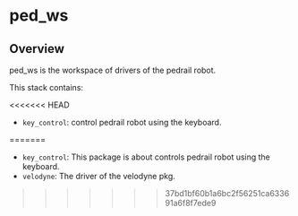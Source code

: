 ped_ws
===================================

Overview
-----------------------------------

ped_ws is the workspace of drivers of the pedrail robot.

This stack contains:

<<<<<<< HEAD
* `key_control`: control pedrail robot using the keyboard.
 
=======
* `key_control`: This package is about controls pedrail robot using the keyboard.
* `velodyne`: The driver of the velodyne pkg.
>>>>>>> 37bd1bf60b1a6bc2f56251ca633691a6f8f7ede9
